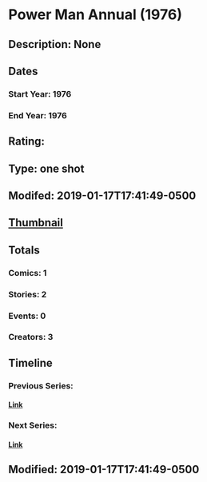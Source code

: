 # Power Man Annual (1976)
## Description: None
## Dates
### Start Year: 1976
### End Year: 1976
## Rating: 
## Type: one shot
## Modifed: 2019-01-17T17:41:49-0500
## [Thumbnail](http://i.annihil.us/u/prod/marvel/i/mg/b/40/image_not_available.jpg)
## Totals
### Comics: 1
### Stories: 2
### Events: 0
### Creators: 3
## Timeline
### Previous Series: 
#### [Link]()
### Next Series: 
#### [Link]()
## Modified: 2019-01-17T17:41:49-0500
